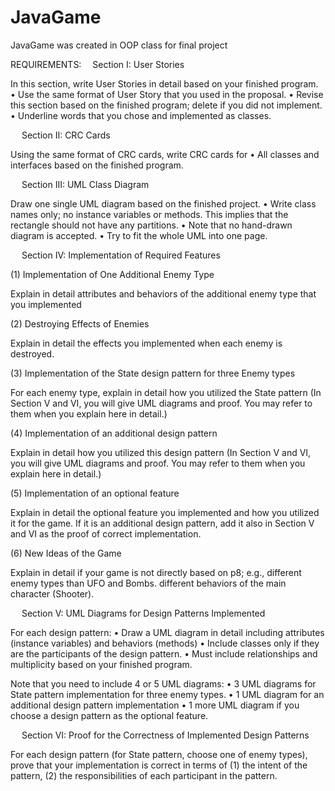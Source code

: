 # JavaGame
JavaGame was created in OOP class for final project

REQUIREMENTS: 
Section I: User Stories

In this section, write User Stories in detail based on your finished program.
•	Use the same format of User Story that you used in the proposal.
•	Revise this section based on the finished program; delete if you did not implement.
•	Underline words that you chose and implemented as classes.

 
Section II: CRC Cards

Using the same format of CRC cards, write CRC cards for
•	All classes and interfaces based on the finished program.

 
Section III: UML Class Diagram

Draw one single UML diagram based on the finished project.
•	Write class names only; no instance variables or methods. This implies that the rectangle should not have any partitions.
•	Note that no hand-drawn diagram is accepted.
•	Try to fit the whole UML into one page.

 
Section IV: Implementation of Required Features

(1) Implementation of One Additional Enemy Type

Explain in detail attributes and behaviors of the additional enemy type that you implemented

(2) Destroying Effects of Enemies

Explain in detail the effects you implemented when each enemy is destroyed.

(3) Implementation of the State design pattern for three Enemy types

For each enemy type, explain in detail how you utilized the State pattern (In Section V and VI, you will give UML diagrams and proof. You may refer to them when you explain here in detail.)

(4) Implementation of an additional design pattern

Explain in detail how you utilized this design pattern (In Section V and VI, you will give UML diagrams and proof. You may refer to them when you explain here in detail.)

(5) Implementation of an optional feature

Explain in detail the optional feature you implemented and how you utilized it for the game. If it is an additional design pattern, add it also in Section V and VI as the proof of correct implementation.

(6) New Ideas of the Game

Explain in detail if your game is not directly based on p8; e.g., different enemy types than UFO and Bombs. different behaviors of the main character (Shooter).


 
Section V: UML Diagrams for Design Patterns Implemented

For each design pattern:
•	Draw a UML diagram in detail including attributes (instance variables) and behaviors (methods)
•	Include classes only if they are the participants of the design pattern.
•	Must include relationships and multiplicity based on your finished program.

Note that you need to include 4 or 5 UML diagrams:
•	3 UML diagrams for State pattern implementation for three enemy types.
•	1 UML diagram for an additional design pattern implementation
•	1 more UML diagram if you choose a design pattern as the optional feature.

 
Section VI: Proof for the Correctness of Implemented Design Patterns

For each design pattern (for State pattern, choose one of enemy types), prove that your implementation is correct in terms of (1) the intent of the pattern, (2) the responsibilities of each participant in the pattern.


